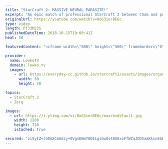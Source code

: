 ```yaml
---
title: "StarCraft 2: MASSIVE NEURAL PARASITE!"
excerpt: "An epic match of professional StarCraft 2 between Cham and puCK. Subscribe for more videos: http://lowko.tv/youtube Drone rush vs Drone rush: https://goo.gl/GsDVVk  This match is very back-and-forth where both the Protoss and Zerg get ahead at different moments with an extremely juicy Neural Parasite"
originalUrl: https://youtube.com/watch?v=8oG3iorBE6c
type: video
length: PT33M23S
publishedDateTime: 2018-10-15T10:00:41Z
heat: 50

featuredContent: "<iframe width=\"800\" height=\"500\" frameborder=\"0\" src=\"https://www.youtube.com/embed/8oG3iorBE6c\" allow=\"accelerometer; autoplay; encrypted-media; gyroscope; picture-in-picture\" allowfullscreen></iframe>"

provider:
  name: LowkoTV
  domain: lowko.tv
  images:
    - url: https://everyday-cc.github.io/starcraft2/assets/images/organizations/lowko.tv-50x50.jpg
      width: 50
      height: 50

topics:
  - StarCraft 2
  - Zerg

images:
  - url: https://i.ytimg.com/vi/8oG3iorBE6c/maxresdefault.jpg
    width: 1280
    height: 720
    isCached: true

secured: "zi5yIZ+lG8mXCmAdzy+0VgxDWmY0QELgsbwOs48U6xoFfWZaJDD5amKkvn8bEBufrqnCFnuox5iNz4qvWaufJCGuAU1aOcOJWeGdfjJDbymMHMGdw2gL3SVh3W4ltxk9nWSIDeIl1YO+m+sfFTcJT7J9hGoX4c3ND8lt2S5DqqDSSfOTn8Gx7RHcIEEe6avuAUA29UIMEfyJMijZrzcf+YfC9XiK8qEshXlFj2OsUPqnW1SIxAVBUo8PcNB9l+W+pc0JJ9cvqjgXB5lrb/vfZGWwRlcpg5t3gHjJeujzyJbeGJ0/rBYmCkR8wXXKkcRnYUKDPfkHNr2AfxuWFK7I7fXxUa2z/YUHw44GHYVkoA6KC/ytYPEowHf3pmUiMvIuTXM+U5UDkw93RzUcgutqftCd2cj84/JbvRIi7I7WfpSFYgrJ9n7/XJEbxSjW6Z20;2abIYSmH2ml7JlBxlq9M+Q=="
---
```


